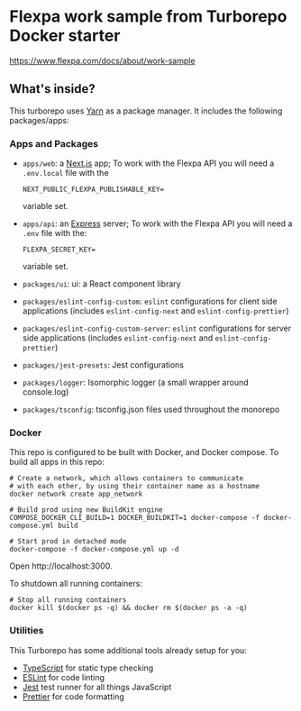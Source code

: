 # Flexpa work sample from Turborepo Docker starter

https://www.flexpa.com/docs/about/work-sample

## What's inside?

This turborepo uses [Yarn](https://classic.yarnpkg.com/lang/en/) as a package manager. It includes the following packages/apps:

### Apps and Packages

- `apps/web`: a [Next.js](https://nextjs.org/) app;
  To work with the Flexpa API you will need a `.env.local` file with the

  ```
  NEXT_PUBLIC_FLEXPA_PUBLISHABLE_KEY=
  ```

  variable set.

- `apps/api`: an [Express](https://expressjs.com/) server;
  To work with the Flexpa API you will need a `.env` file with the:

  ```
  FLEXPA_SECRET_KEY=
  ```

  variable set.

- `packages/ui`: ui: a React component library
- `packages/eslint-config-custom`: `eslint` configurations for client side applications (includes `eslint-config-next` and `eslint-config-prettier`)
- `packages/eslint-config-custom-server`: `eslint` configurations for server side applications (includes `eslint-config-next` and `eslint-config-prettier`)
- `packages/jest-presets`: Jest configurations
- `packages/logger`: Isomorphic logger (a small wrapper around console.log)
- `packages/tsconfig`: tsconfig.json files used throughout the monorepo

### Docker

This repo is configured to be built with Docker, and Docker compose. To build all apps in this repo:

```
# Create a network, which allows containers to communicate
# with each other, by using their container name as a hostname
docker network create app_network

# Build prod using new BuildKit engine
COMPOSE_DOCKER_CLI_BUILD=1 DOCKER_BUILDKIT=1 docker-compose -f docker-compose.yml build

# Start prod in detached mode
docker-compose -f docker-compose.yml up -d
```

Open http://localhost:3000.

To shutdown all running containers:

```
# Stop all running containers
docker kill $(docker ps -q) && docker rm $(docker ps -a -q)
```

### Utilities

This Turborepo has some additional tools already setup for you:

- [TypeScript](https://www.typescriptlang.org/) for static type checking
- [ESLint](https://eslint.org/) for code linting
- [Jest](https://jestjs.io) test runner for all things JavaScript
- [Prettier](https://prettier.io) for code formatting
